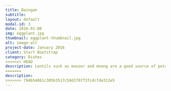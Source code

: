 ```yaml
---
title: Baingan
subtitle: 
layout: default
modal-id: 3
date: 2016-01-08
img: eggplant.jpg
thumbnail: eggplant-thumbnail.jpg
alt: image-alt
project-date: January 2016
client: Start Bootstrap
category: Dishes
<<<<<<< HEAD
description: Lentils such as masoor and moong are a good source of potassium, calcium, zinc, niacin and vitamin K, but are particularly rich in dietary fiber, lean protein, folate and iron. <a href="https://www.nlm.nih.gov/medlineplus/ency/patientinstructions/000726.html">The Centers for Disease Control and Prevention reports</a> that eating plenty of nutrient-dense foods like lentils can lessen your risk of many serious medical problems. 
=======
description: 
>>>>>>> 794b54861c305b3517c50d1f07f3fcdcfde312e5
---
```

